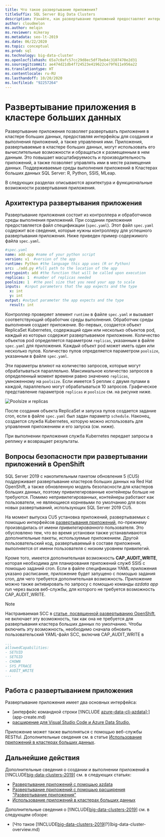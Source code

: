 ```yaml
---
title: Что такое развертывание приложения?
titleSuffix: SQL Server Big Data Clusters
description: Узнайте, как развертывание приложений предоставляет интерфейсы для создания и запуска приложений, а также управления ими в кластере больших данных SQL Server 2019.
author: cloudmelon
ms.author: melqin
ms.reviewer: mikeray
ms.metadata: seo-lt-2019
ms.date: 06/22/2020
ms.topic: conceptual
ms.prod: sql
ms.technology: big-data-cluster
ms.openlocfilehash: 65a7c0afc57cc29d8ec5df7beb4c3107470e2d31
ms.sourcegitcommit: ae474d21db4f724523e419622ce79f611e956a22
ms.translationtype: HT
ms.contentlocale: ru-RU
ms.lasthandoff: 10/20/2020
ms.locfileid: "92257264"
---
```

# <a name="what-is-application-deployment-on-a-big-data-cluster"></a>Развертывание приложения в кластере больших данных

Развертывание приложения позволяет развертывать приложения в кластере больших данных, предоставляя интерфейсы для создания и выполнения приложений, а также управления ими. Приложения, развертываемые в кластере больших данных, могут использовать его вычислительные возможности и обращаться к размещенным в нем данным. Это повышает масштабируемость и производительность приложений, а также позволяет управлять ими в месте размещения данных. Поддерживаемые среды выполнения приложений в Кластерах больших данных SQL Server: R, Python, SSIS, MLeap.

В следующих разделах описываются архитектура и функциональные возможности развертывания приложения.

## <a name="application-deployment-architecture"></a>Архитектура развертывания приложения

Развертывание приложения состоит из контроллера и обработчиков среды выполнения приложений. При создании приложения предоставляется файл спецификации (`spec.yaml`). Этот файл `spec.yaml` содержит все сведения, которые нужны контроллеру для успешного развертывания приложения. Ниже приведен пример содержимого файла `spec.yaml`.

```yaml
#spec.yaml
name: add-app #name of your python script
version: v1  #version of the app
runtime: Python #the language this app uses (R or Python)
src: ./add.py #full path to the location of the app
entrypoint: add #the function that will be called upon execution
replicas: 1  #number of replicas needed
poolsize: 1  #the pool size that you need your app to scale
inputs:  #input parameters that the app expects and the type
  x: int
  y: int
output: #output parameter the app expects and the type
  result: int
```

Контроллер проверяет элемент `runtime` в файле `spec.yaml` и вызывает соответствующий обработчик среды выполнения. Обработчик среды выполнения создает приложение. Во-первых, создается объект ReplicaSet Kubernetes, содержащий один или несколько объектов pod, каждый из которых содержит развертываемое приложение. Количество объектов pod определяется параметром `replicas`, указанным в файле `spec.yaml` для приложения. Каждый объект pod может иметь один или несколько пулов. Количество пулов определяется параметром `poolsize`, указанным в файле `spec.yaml`.

Эти параметры влияют на количество запросов, которые могут обрабатываться параллельно. Максимальное количество запросов в определенный момент времени равно значению `replicas`, умноженному на `poolsize`. Если имеется 5 реплик с двумя пулами в каждой, параллельно могут обрабатываться 10 запросов. Графическое представление параметров `replicas` и `poolsize` см. на рисунке ниже.

![Poolsize и replicas](media/big-data-cluster-create-apps/poolsize-vs-replicas.png)

После создания объекта ReplicaSet и запуска пулов создается задание cron, если в файле `spec.yaml` был задан параметр `schedule`. Наконец, создается служба Kubernetes, которую можно использовать для управления приложением и его запуска (см. ниже).

При выполнении приложения служба Kubernetes передает запросы в реплику и возвращает результаты.

## <a name="security-considerations-for-applications-deployments-on-openshift"></a><a id="app-deploy-security"></a> Вопросы безопасности при развертывании приложений в OpenShift

SQL Server 2019 с накопительным пакетом обновления 5 (CU5) поддерживает развертывание кластеров больших данных на Red Hat OpenShift, а также обновленную модель безопасности для кластеров больших данных, поэтому привилегированные контейнеры больше не требуются. Помимо непривилегированных, контейнеры работают как пользователи, не являющиеся корневыми по умолчанию для всех новых развертываний, использующих SQL Server 2019 CU5.

На момент выпуска CU5 установка приложений, развертываемых с помощью интерфейсов [развертывания приложений](), по-прежнему производилась от имени *привилегированного* пользователя. Это обусловлено тем, что во время установки также устанавливаются дополнительные пакеты, используемые приложением. Другой пользовательский код, развертываемый в составе приложения, выполняется от имени пользователя с низким уровнем привилегий. 

Кроме того, имеется дополнительная возможность **CAP_AUDIT_WRITE**, которая необходима для планирования приложений служб SSIS с помощью заданий cron. Если в файле спецификации YAML приложения указано расписание, приложение будет запущено с помощью задания cron, для чего требуется дополнительная возможность.  Приложение можно также активировать по запросу с помощью команды *azdata app run* через вызов веб-службы, для которого не требуется возможность CAP_AUDIT_WRITE. 

> [!NOTE]
> Настраиваемая SCC в [статье, посвященной развертыванию OpenShift](deploy-openshift.md), не включает эту возможность, так как она не требуется для развертывания кластера больших данных по умолчанию. Чтобы включить эту возможность, необходимо сначала обновить пользовательский YAML-файл SCC, включив CAP_AUDIT_WRITE в 

```yml
...
allowedCapabilities:
- SETUID
- SETGID
- CHOWN
- SYS_PTRACE
- AUDIT_WRITE
...
```

## <a name="how-to-work-with-application-deployment"></a>Работа с развертыванием приложения

Развертывание приложения имеет два основных интерфейса: 
- [интерфейс командной строки [!INCLUDE [azure-data-cli-azdata](../includes/azure-data-cli-azdata.md)];](app-create.md)
- [расширение для Visual Studio Code и Azure Data Studio.](app-deployment-extension.md)

Приложение может также выполняться с помощью веб-службы RESTful. Дополнительные сведения см. в статье [Использование приложений в кластерах больших данных](app-consume.md).

## <a name="next-steps"></a>Дальнейшие действия

Дополнительные сведения о создании и выполнении приложений в [!INCLUDE[big-data-clusters-2019](../includes/ssbigdataclusters-ss-nover.md)] см. в следующих статьях:

- [Развертывание приложений с помощью azdata](app-create.md)
- [Развертывание приложений с помощью расширения "Развертывание приложения"](app-deployment-extension.md)
- [Использование приложений в кластерах больших данных](app-consume.md)

Дополнительные сведения о [!INCLUDE[big-data-clusters-2019](../includes/ssbigdataclusters-ss-nover.md)] см. в следующем обзоре:

- [Что такое [!INCLUDE[big-data-clusters-2019](../includes/ssbigdataclusters-ver15.md)]?](big-data-cluster-overview.md)